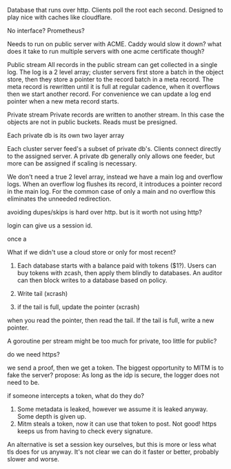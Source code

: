 Database that runs over http. Clients poll the root each second. Designed to play nice with caches like cloudflare.

No interface? Prometheus?

Needs to run on public server with ACME. Caddy would slow it down? what does it take to run multiple servers with one acme certificate though?

Public stream
All records in the public stream can get collected in a single log. The log is a 2 level array; cluster servers first store a batch in the object store, then they store a pointer to the record batch in a meta record. The meta record is rewritten until it is full at regular cadence, when it overflows then we start another record. For convenience we can update a log end pointer when a new meta record starts.

Private stream
Private records are written to another stream. In this case the objects are not in public buckets. Reads must be presigned. 

Each private db is its own two layer array

Each cluster server feed's a subset of private db's. Clients connect directly to the assigned server. A private db generally only allows one feeder, but more can be assigned if scaling is necessary.

We don't need a true 2 level array, instead we have a main log and overflow logs. When an overflow log flushes its record, it introduces a pointer record in the main log. For the common case of only a main and no overflow this eliminates the unneeded redirection.

avoiding dupes/skips is hard over http. but is it worth not using http?

login can give us a session id.

once a 

What if we didn't use a cloud store or only for most recent?

1. Each database starts with a balance paid with tokens ($1?). Users can buy tokens with zcash, then apply them blindly to databases. An auditor can then block writes to a database based on policy.




1. Write tail (xcrash)
2. if the tail is full, update the pointer (xcrash)

when you read the pointer, then read the tail. If the tail is full, write a new pointer.

A goroutine per stream might be too much for private, too little for public?


do we need https?

we send a proof, then we get a token. The biggest opportunity to MITM is to fake the server? 
propose: As long as the idp is secure, the logger does not need to be.

if someone intercepts a token, what do they do?
1. Some metadata is leaked, however we assume it is leaked anyway. Some depth is given up.
2. Mitm steals a token, now it can use that token to post. Not good! https keeps us from having to check every signature.

An alternative is set a session key ourselves, but this is more or less what tls does for us anyway. It's not clear we can do it faster or better, probably slower and worse.
